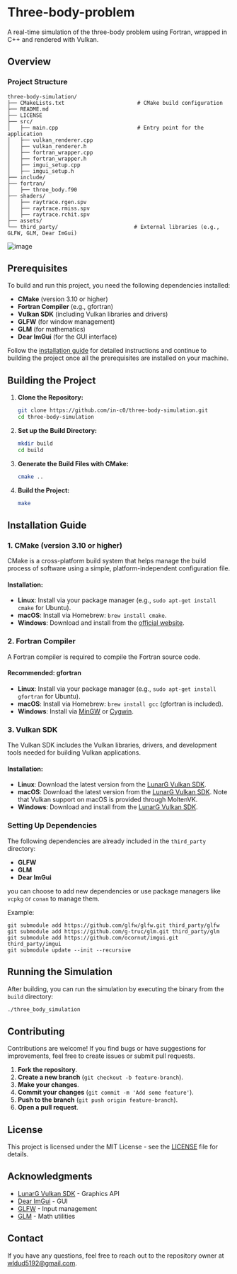 # Three-body-problem
A real-time simulation of the three-body problem using Fortran, wrapped in C++ and rendered with Vulkan.


## Overview
### Project Structure
```
three-body-simulation/
├── CMakeLists.txt                       # CMake build configuration
├── README.md            
├── LICENSE             
├── src/                 
│   ├── main.cpp                         # Entry point for the application
│   ├── vulkan_renderer.cpp   
│   ├── vulkan_renderer.h     
│   ├── fortran_wrapper.cpp   
│   ├── fortran_wrapper.h     
│   ├── imgui_setup.cpp       
│   ├── imgui_setup.h        
├── include/             
├── fortran/             
│   ├── three_body.f90   
├── shaders/             
│   ├── raytrace.rgen.spv  
│   ├── raytrace.rmiss.spv 
│   ├── raytrace.rchit.spv 
├── assets/              
└── third_party/                        # External libraries (e.g., GLFW, GLM, Dear ImGui)
```

![image](https://github.com/user-attachments/assets/e82e1fc2-c26a-4bc9-b989-976cfd26509a)


## Prerequisites

To build and run this project, you need the following dependencies installed:

- **CMake** (version 3.10 or higher)
- **Fortran Compiler** (e.g., gfortran)
- **Vulkan SDK** (including Vulkan libraries and drivers)
- **GLFW** (for window management)
- **GLM** (for mathematics)
- **Dear ImGui** (for the GUI interface)

Follow the [installation guide](#installation-guide) for detailed instructions and continue to building the project once all the prerequisites are installed on your machine.

## Building the Project

1. **Clone the Repository:**

    ```bash
    git clone https://github.com/in-c0/three-body-simulation.git
    cd three-body-simulation
    ```

2. **Set up the Build Directory:**

    ```bash
    mkdir build
    cd build
    ```

3. **Generate the Build Files with CMake:**

    ```bash
    cmake ..
    ```

4. **Build the Project:**

    ```bash
    make
    ```


## Installation Guide
[](#installation-guide)

### 1. CMake (version 3.10 or higher)
CMake is a cross-platform build system that helps manage the build process of software using a simple, platform-independent configuration file.

#### Installation:
- **Linux**: Install via your package manager (e.g., `sudo apt-get install cmake` for Ubuntu).
- **macOS**: Install via Homebrew: `brew install cmake`.
- **Windows**: Download and install from the [official website](https://cmake.org/download/).

### 2. Fortran Compiler
A Fortran compiler is required to compile the Fortran source code.

#### Recommended: gfortran
- **Linux**: Install via your package manager (e.g., `sudo apt-get install gfortran` for Ubuntu).
- **macOS**: Install via Homebrew: `brew install gcc` (gfortran is included).
- **Windows**: Install via [MinGW](http://www.mingw.org/) or [Cygwin](https://www.cygwin.com/).

### 3. Vulkan SDK
The Vulkan SDK includes the Vulkan libraries, drivers, and development tools needed for building Vulkan applications.

#### Installation:
- **Linux**: Download the latest version from the [LunarG Vulkan SDK](https://vulkan.lunarg.com/sdk/home).
- **macOS**: Download the latest version from the [LunarG Vulkan SDK](https://vulkan.lunarg.com/sdk/home). Note that Vulkan support on macOS is provided through MoltenVK.
- **Windows**: Download and install from the [LunarG Vulkan SDK](https://vulkan.lunarg.com/sdk/home).

### Setting Up Dependencies

The following dependencies are already included in the `third_party` directory: 
- **GLFW**
- **GLM**
- **Dear ImGui**

you can choose to add new dependencies or use package managers like `vcpkg` or `conan` to manage them.

Example:
```
git submodule add https://github.com/glfw/glfw.git third_party/glfw
git submodule add https://github.com/g-truc/glm.git third_party/glm
git submodule add https://github.com/ocornut/imgui.git third_party/imgui
git submodule update --init --recursive
```


## Running the Simulation

After building, you can run the simulation by executing the binary from the `build` directory:

```bash
./three_body_simulation
```

## Contributing

Contributions are welcome! If you find bugs or have suggestions for improvements, feel free to create issues or submit pull requests.

1. **Fork the repository**.
2. **Create a new branch** (`git checkout -b feature-branch`).
3. **Make your changes**.
4. **Commit your changes** (`git commit -m 'Add some feature'`).
5. **Push to the branch** (`git push origin feature-branch`).
6. **Open a pull request**.

## License

This project is licensed under the MIT License - see the [LICENSE](LICENSE) file for details.

## Acknowledgments

- [LunarG Vulkan SDK](https://vulkan.lunarg.com/) - Graphics API
- [Dear ImGui](https://github.com/ocornut/imgui) - GUI
- [GLFW](https://www.glfw.org/) - Input management
- [GLM](https://glm.g-truc.net/0.9.9/index.html) - Math utilities

## Contact

If you have any questions, feel free to reach out to the repository owner at [wldud5192@gmail.com](mailto:wldud5192@gmail.com).

